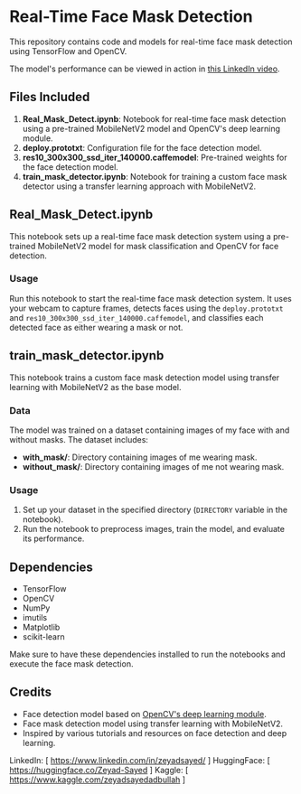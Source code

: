 # Real-Time Face Mask Detection

This repository contains code and models for real-time face mask detection using TensorFlow and OpenCV.

The model's performance can be viewed in action in [this LinkedIn video](https://lnkd.in/d3u9bfJB).

## Files Included

1. **Real_Mask_Detect.ipynb**: Notebook for real-time face mask detection using a pre-trained MobileNetV2 model and OpenCV's deep learning module.
2. **deploy.prototxt**: Configuration file for the face detection model.
3. **res10_300x300_ssd_iter_140000.caffemodel**: Pre-trained weights for the face detection model.
4. **train_mask_detector.ipynb**: Notebook for training a custom face mask detector using a transfer learning approach with MobileNetV2.

## Real_Mask_Detect.ipynb

This notebook sets up a real-time face mask detection system using a pre-trained MobileNetV2 model for mask classification and OpenCV for face detection.

### Usage

Run this notebook to start the real-time face mask detection system. It uses your webcam to capture frames, detects faces using the `deploy.prototxt` and `res10_300x300_ssd_iter_140000.caffemodel`, and classifies each detected face as either wearing a mask or not.

## train_mask_detector.ipynb

This notebook trains a custom face mask detection model using transfer learning with MobileNetV2 as the base model.

### Data

The model was trained on a dataset containing images of my face with and without masks. The dataset includes:

- **with_mask/**: Directory containing images of me wearing mask.
- **without_mask/**: Directory containing images of me not wearing mask.

### Usage

1. Set up your dataset in the specified directory (`DIRECTORY` variable in the notebook).
2. Run the notebook to preprocess images, train the model, and evaluate its performance.

## Dependencies

- TensorFlow
- OpenCV
- NumPy
- imutils
- Matplotlib
- scikit-learn

Make sure to have these dependencies installed to run the notebooks and execute the face mask detection.

## Credits

- Face detection model based on [OpenCV's deep learning module](https://github.com/opencv/opencv/tree/master/samples/dnn/face_detector).
- Face mask detection model using transfer learning with MobileNetV2.
- Inspired by various tutorials and resources on face detection and deep learning.

LinkedIn: [ https://www.linkedin.com/in/zeyadsayed/ ]
HuggingFace: [ https://huggingface.co/Zeyad-Sayed ]
Kaggle: [ https://www.kaggle.com/zeyadsayedadbullah ]
